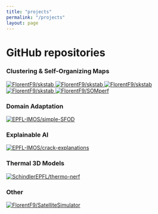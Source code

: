 ```yaml
---
title: "projects"
permalink: "/projects"
layout: page
---
```


# GitHub repositories

### Clustering &amp; Self-Organizing Maps

<a class="repo-link" href="https://github.com/FlorentF9/skstab" target="_blank" rel="noopener noreferrer">
    <img class="repo-card"  alt="FlorentF9/skstab" src="https://github-readme-stats.vercel.app/api/pin/?username=FlorentF9&amp;repo=skstab&amp;theme=default_repocard&amp;show_owner=false&amp">
</a>
<a class="repo-link" href="https://github.com/FlorentF9/DeepTemporalClustering" target="_blank" rel="noopener noreferrer">
    <img class="repo-card" alt="FlorentF9/skstab" src="https://github-readme-stats.vercel.app/api/pin/?username=FlorentF9&amp;repo=DeepTemporalClustering&amp;theme=default_repocard&amp;show_owner=false&amp">
</a>
<a class="repo-link" href="https://github.com/FlorentF9/DESOM" target="_blank" rel="noopener noreferrer">
    <img class="repo-card" alt="FlorentF9/skstab" src="https://github-readme-stats.vercel.app/api/pin/?username=FlorentF9&amp;repo=DESOM&amp;theme=default_repocard&amp;show_owner=false&amp">
</a>
<a class="repo-link" href="https://github.com/FlorentF9/sparkml-som" target="_blank" rel="noopener noreferrer">
    <img class="repo-card" alt="FlorentF9/skstab" src="https://github-readme-stats.vercel.app/api/pin/?username=FlorentF9&amp;repo=sparkml-som&amp;theme=default_repocard&amp;show_owner=false&amp">
</a>
<a class="repo-link" href="https://github.com/FlorentF9/SOMperf" target="_blank" rel="noopener noreferrer">
    <img class="repo-card" alt="FlorentF9/SOMperf" src="https://github-readme-stats.vercel.app/api/pin/?username=FlorentF9&amp;repo=SOMperf&amp;theme=default_repocard&amp;show_owner=false&amp">
</a>

### Domain Adaptation

<a class="repo-link" href="https://github.com/EPFL-IMOS/simple-SFOD" target="_blank" rel="noopener noreferrer">
    <img class="repo-card" alt="EPFL-IMOS/simple-SFOD" src="https://github-readme-stats.vercel.app/api/pin/?username=EPFL-IMOS&amp;repo=simple-SFOD&amp;theme=default_repocard&amp;show_owner=false&amp">
</a>

### Explainable AI

<a class="repo-link" href="https://github.com/EPFL-IMOS/crack-explanations" target="_blank" rel="noopener noreferrer">
    <img class="repo-card" alt="EPFL-IMOS/crack-explanations" src="https://github-readme-stats.vercel.app/api/pin/?username=EPFL-IMOS&amp;repo=crack-explanations&amp;theme=default_repocard&amp;show_owner=false&amp">
</a>

### Thermal 3D Models

<a class="repo-link" href="https://github.com/SchindlerEPFL/thermo-nerf" target="_blank" rel="noopener noreferrer">
    <img class="repo-card" alt="SchindlerEPFL/thermo-nerf" src="https://github-readme-stats.vercel.app/api/pin/?username=SchindlerEPFL&amp;repo=thermo-nerf&amp;theme=default_repocard&amp;show_owner=false&amp">
</a>

### Other

<a class="repo-link" href="https://github.com/FlorentF9/SatelliteSimulator" target="_blank" rel="noopener noreferrer">
    <img class="repo-card" alt="FlorentF9/SatelliteSimulator" src="https://github-readme-stats.vercel.app/api/pin/?username=FlorentF9&amp;repo=SatelliteSimulator&amp;theme=default_repocard&amp;show_owner=false&amp">
</a>